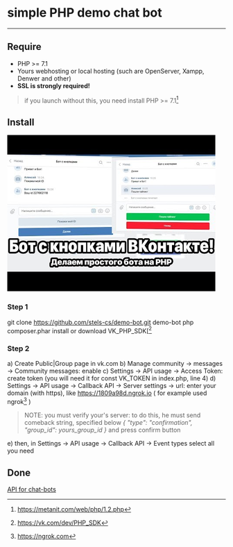 # simple PHP demo chat bot
---
## Require
* PHP >= 7.1
* Yours webhosting or local hosting (such are OpenServer, Xampp, Denwer and other)
* **SSL is strongly required!**
> if you launch without this, you need install PHP >= 7.1[^1]

## Install

[![Youtube rus-manual](hqdefault.jpg)](https://www.youtube.com/watch?v=17WlWEunUbM)

### Step 1
git clone https://github.com/stels-cs/demo-bot.git  demo-bot
php composer.phar install or download VK_PHP_SDK[[^2]

### Step 2
a) Create Public|Group page in vk.com
b) Manage community -> messages -> Community messages: enable
c) Settings -> API usage -> Access Token: create token (you will need it for const VK_TOKEN in index.php, line 4)
d) Settings -> API usage -> Callback API -> Server settings -> url: enter your domain (with https), like https://1809a98d.ngrok.io ( for example used ngrok[^3] )
> NOTE: you must verify your's server: to do this, he must send comeback string, specified below    *{ "type": "confirmation", "group_id": yours_group_id }* 
and press confirm button  

e) then, in Settings -> API usage -> Callback API -> Event types select all you need

Done
---
[API for chat-bots](https://vk.com/dev/bots_docs)

[^1]: https://metanit.com/web/php/1.2.php
[^2]: https://vk.com/dev/PHP_SDK
[^3]: https://ngrok.com